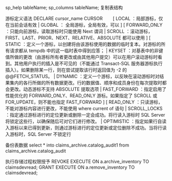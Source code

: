 sp_help tableName;
sp_columns tableName;
复制表结构

游标定义语法
DECLARE cursor_name CURSOR
　　[ LOCAL  ：局部游标，仅在当前会话有效
     | GLOBAL  ： 全局游标，全局有效，可以
    ]
     [ FORWARD_ONLY ：只能向前游标，读取游标时只能使用 Next 谓词
       | SCROLL  ：滚动游标，FIRST、LAST、PRIOR、NEXT、RELATIVE、ABSOLUTE 都可以使用
    ]
     [ STATIC ：定义一个游标，以创建将由该游标使用的数据的临时复本。对游标的所有请求都从 tempdb 中的这一临时表中得到应答；
       | KEYSET ：对基表中的非键值所做的更改（由游标所有者更改或由其他用户提交）可以在用户滚动游标时看到。其他用户执行的插入是不可见的（不能通过 Transact-SQL 服务器游标执行插入）。如果删除某一行，则在尝试提取该行时返回值为 -2 的 @@FETCH_STATUS。
       | DYNAMIC ：定义一个游标，以反映在滚动游标时对结果集内的各行所做的所有数据更改。行的数据值、顺序和成员身份在每次提取时都会更改。动态游标不支持 ABSOLUTE 提取选项
       | FAST_FORWARD ：指定启用了性能优化的 FORWARD_ONLY、READ_ONLY 游标。如果指定了 SCROLL 或 FOR_UPDATE，则不能也指定 FAST_FORWARD
    ]
     [ READ_ONLY ：只读游标，不能对游标内容进行更改，不能使用 where current of 语句
       | SCROLL_LOCKS ：指定通过游标进行的定位更新或删除一定会成功。将行读入游标时 SQL Server 将锁定这些行，以确保随后可对它们进行修改。
       | OPTIMISTIC  ：指定如果行自读入游标以来已得到更新，则通过游标进行的定位更新或定位删除不成功。当将行读入游标时，SQL Server 不锁定行

备份表数据
select * into claims_archive.catalog_audit1  from claims_archive.catalog_audit

执行存储过程权限授予
REVOKE EXECUTE ON a.archive_inventory TO claimsdevread;
GRANT EXECUTE ON a.remove_inventory TO claimsdevread;
